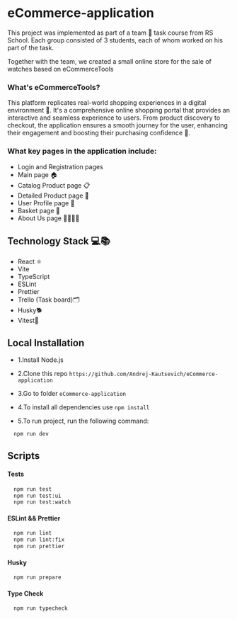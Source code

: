# eCommerce-application
This project was implemented as part of a team 👥 task course from RS School. Each group consisted of 3 students, each of whom worked on his part of the task.

Together with the team, we created a small online store for the sale of watches based on eCommerceTools
### What's eCommerceTools?
This platform replicates real-world shopping experiences in a digital environment 🏪. It's a comprehensive online shopping portal that provides an interactive and seamless experience to users. From product discovery to checkout, the application ensures a smooth journey for the user, enhancing their engagement and boosting their purchasing confidence 🚀.
### What key pages in the application include:
- Login and Registration pages
- Main page 🏠
- Catalog Product page 📋
- Detailed Product page 🔎
- User Profile page 👤
- Basket page 🛒
- About Us page 🙋‍♂️🙋‍♀️

## Technology Stack 💻📚
- React ⚛️
- Vite
- TypeScript
- ESLint
- Prettier
- Trello (Task board)🗂️
- Husky🐕
- Vitest🧪
## Local Installation

- 1.Install Node.js
- 2.Clone this repo `https://github.com/Andrej-Kautsevich/eCommerce-application`
- 3.Go to folder `eCommerce-application`
- 4.To install all dependencies use `npm install`

- 5.To run project, run the following command:
```bash
  npm run dev
```

## Scripts
#### Tests

```bash
  npm run test
  npm run test:ui
  npm run test:watch
```
#### ESLint && Prettier

```bash
  npm run lint
  npm run lint:fix
  npm run prettier
```
#### Husky

```bash
  npm run prepare
```
#### Type Check

```bash
  npm run typecheck
```

